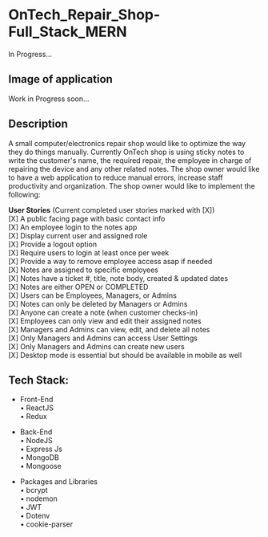 # OnTech_Repair_Shop-Full_Stack_MERN
In Progress...
## Image of application
Work in Progress soon...

## Description
A small computer/electronics repair shop would like to optimize the way they do things manually. Currently OnTech shop is using sticky notes to write the customer's name, the required repair, the employee in charge of repairing the device and any other related notes. The shop owner would like to have a web application to reduce manual errors, increase staff productivity and organization. The shop owner would like to implement the following:

**User Stories** (Current completed user stories marked with [X]) <br/>
[X] A public facing page with basic contact info <br/>
[X] An employee login to the notes app <br/>
[X] Display current user and assigned role <br/>
[X] Provide a logout option <br/>
[X] Require users to login at least once per week <br/>
[X] Provide a way to remove employee access asap if needed <br/>
[X] Notes are assigned to specific employees <br/>
[X] Notes have a ticket #, title, note body, created & updated dates <br/>
[X] Notes are either OPEN or COMPLETED <br/>
[X] Users can be Employees, Managers, or Admins <br/>
[X] Notes can only be deleted by Managers or Admins <br/>
[X] Anyone can create a note (when customer checks-in) <br/>
[X] Employees can only view and edit their assigned notes <br/>
[X] Managers and Admins can view, edit, and delete all notes <br/>
[X] Only Managers and Admins can access User Settings <br/>
[X] Only Managers and Admins can create new users <br/>
[X] Desktop mode is essential but should be available in mobile as well <br/>


## Tech Stack: <br/>
- Front-End <br/>
• ReactJS <br/>
• Redux <br/>

- Back-End <br/>
• NodeJS <br/>
• Express Js <br/>
• MongoDB <br/>
• Mongoose <br/>

- Packages and Libraries <br/>
• bcrypt <br/>
• nodemon <br/>
• JWT <br/>
• Dotenv <br/>
• cookie-parser <br/>
